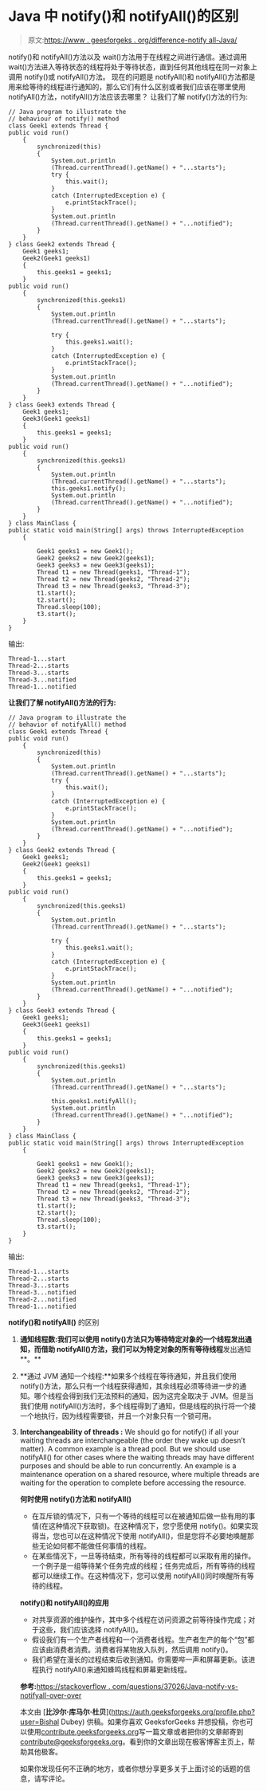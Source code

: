 # Java 中 notify()和 notifyAll()的区别

> 原文:[https://www . geesforgeks . org/difference-notify all-Java/](https://www.geeksforgeeks.org/difference-notify-notifyall-java/)

notify()和 notifyAll()方法以及 wait()方法用于在线程之间进行通信。通过调用 wait()方法进入等待状态的线程将处于等待状态，直到任何其他线程在同一对象上调用 notify()或 notifyAll()方法。
现在的问题是 notifyAll()和 notifyAll()方法都是用来给等待的线程进行通知的，那么它们有什么区别或者我们应该在哪里使用 notifyAll()方法，notifyAll()方法应该去哪里？
让我们了解 notify()方法的行为:

```
// Java program to illustrate the
// behaviour of notify() method
class Geek1 extends Thread {
public void run()
    {
        synchronized(this)
        {
            System.out.println
            (Thread.currentThread().getName() + "...starts");
            try {
                this.wait();
            }
            catch (InterruptedException e) {
                e.printStackTrace();
            }
            System.out.println
            (Thread.currentThread().getName() + "...notified");
        }
    }
} class Geek2 extends Thread {
    Geek1 geeks1;
    Geek2(Geek1 geeks1)
    {
        this.geeks1 = geeks1;
    }
public void run()
    {
        synchronized(this.geeks1)
        {
            System.out.println
            (Thread.currentThread().getName() + "...starts");

            try {
                this.geeks1.wait();
            }
            catch (InterruptedException e) {
                e.printStackTrace();
            }
            System.out.println
            (Thread.currentThread().getName() + "...notified");
        }
    }
} class Geek3 extends Thread {
    Geek1 geeks1;
    Geek3(Geek1 geeks1)
    {
        this.geeks1 = geeks1;
    }
public void run()
    {
        synchronized(this.geeks1)
        {
            System.out.println
            (Thread.currentThread().getName() + "...starts");
            this.geeks1.notify();
            System.out.println
            (Thread.currentThread().getName() + "...notified");
        }
    }
} class MainClass {
public static void main(String[] args) throws InterruptedException
    {

        Geek1 geeks1 = new Geek1();
        Geek2 geeks2 = new Geek2(geeks1);
        Geek3 geeks3 = new Geek3(geeks1);
        Thread t1 = new Thread(geeks1, "Thread-1");
        Thread t2 = new Thread(geeks2, "Thread-2");
        Thread t3 = new Thread(geeks3, "Thread-3");
        t1.start();
        t2.start();
        Thread.sleep(100);
        t3.start();
    }
}
```

输出:

```
Thread-1...start
Thread-2...starts
Thread-3...starts
Thread-3...notified
Thread-1...notified

```

**让我们了解 notifyAll()方法的行为:**

```
// Java program to illustrate the
// behavior of notifyAll() method
class Geek1 extends Thread {
public void run()
    {
        synchronized(this)
        {
            System.out.println
            (Thread.currentThread().getName() + "...starts");
            try {
                this.wait();
            }
            catch (InterruptedException e) {
                e.printStackTrace();
            }
            System.out.println
            (Thread.currentThread().getName() + "...notified");
        }
    }
} class Geek2 extends Thread {
    Geek1 geeks1;
    Geek2(Geek1 geeks1)
    {
        this.geeks1 = geeks1;
    }
public void run()
    {
        synchronized(this.geeks1)
        {
            System.out.println
            (Thread.currentThread().getName() + "...starts");

            try {
                this.geeks1.wait();
            }
            catch (InterruptedException e) {
                e.printStackTrace();
            }
            System.out.println
            (Thread.currentThread().getName() + "...notified");
        }
    }
} class Geek3 extends Thread {
    Geek1 geeks1;
    Geek3(Geek1 geeks1)
    {
        this.geeks1 = geeks1;
    }
public void run()
    {
        synchronized(this.geeks1)
        {
            System.out.println
            (Thread.currentThread().getName() + "...starts");

            this.geeks1.notifyAll();
            System.out.println
            (Thread.currentThread().getName() + "...notified");
        }
    }
} class MainClass {
public static void main(String[] args) throws InterruptedException
    {

        Geek1 geeks1 = new Geek1();
        Geek2 geeks2 = new Geek2(geeks1);
        Geek3 geeks3 = new Geek3(geeks1);
        Thread t1 = new Thread(geeks1, "Thread-1");
        Thread t2 = new Thread(geeks2, "Thread-2");
        Thread t3 = new Thread(geeks3, "Thread-3");
        t1.start();
        t2.start();
        Thread.sleep(100);
        t3.start();
    }
}
```

输出:

```
Thread-1...starts
Thread-2...starts
Thread-3...starts
Thread-3...notified
Thread-2...notified
Thread-1...notified

```

**notify()和 notifyAll()** 的区别

1.  **通知线程数:**我们可以使用 notify()方法只为等待特定对象的一个线程发出通知**，而借助 notifyAll()方法，我们可以为特定对象的所有等待线程**发出通知**。**
2.  **通过 JVM 通知一个线程:**如果多个线程在等待通知，并且我们使用 notify()方法，那么只有一个线程获得通知，其余线程必须等待进一步的通知。哪个线程会得到我们无法预料的通知，因为这完全取决于 JVM。但是当我们使用 notifyAll()方法时，多个线程得到了通知，但是线程的执行将一个接一个地执行，因为线程需要锁，并且一个对象只有一个锁可用。
3.  **Interchangeability of threads :** We should go for notify() if all your waiting threads are interchangeable (the order they wake up doesn’t matter). A common example is a thread pool. But we should use notifyAll() for other cases where the waiting threads may have different purposes and should be able to run concurrently. An example is a maintenance operation on a shared resource, where multiple threads are waiting for the operation to complete before accessing the resource.

    **何时使用 notify()方法和 notifyAll()**

    *   在互斥锁的情况下，只有一个等待的线程可以在被通知后做一些有用的事情(在这种情况下获取锁)。在这种情况下，您宁愿使用 notify()。如果实现得当，您也可以在这种情况下使用 notifyAll()，但是您将不必要地唤醒那些无论如何都不能做任何事情的线程。
    *   在某些情况下，一旦等待结束，所有等待的线程都可以采取有用的操作。一个例子是一组等待某个任务完成的线程；任务完成后，所有等待的线程都可以继续工作。在这种情况下，您可以使用 notifyAll()同时唤醒所有等待的线程。

    **notify()和 notifyAll()的应用**

    *   对共享资源的维护操作，其中多个线程在访问资源之前等待操作完成；对于这些，我们应该选择 notifyAll()。
    *   假设我们有一个生产者线程和一个消费者线程。生产者生产的每个“包”都应该由消费者消费。消费者将某物放入队列，然后调用 notify()。
    *   我们希望在漫长的过程结束后收到通知。你需要哔一声和屏幕更新。该进程执行 notifyAll()来通知蜂鸣线程和屏幕更新线程。

    **参考:**[https://stackoverflow . com/questions/37026/Java-notify-vs-notifyall-over-over](https://stackoverflow.com/questions/37026/java-notify-vs-notifyall-all-over-again)

    本文由 [**比沙尔·库马尔·杜贝**](https://auth.geeksforgeeks.org/profile.php?user=Bishal Dubey) 供稿。如果你喜欢 GeeksforGeeks 并想投稿，你也可以使用[contribute.geeksforgeeks.org](http://www.contribute.geeksforgeeks.org)写一篇文章或者把你的文章邮寄到 contribute@geeksforgeeks.org。看到你的文章出现在极客博客主页上，帮助其他极客。

    如果你发现任何不正确的地方，或者你想分享更多关于上面讨论的话题的信息，请写评论。